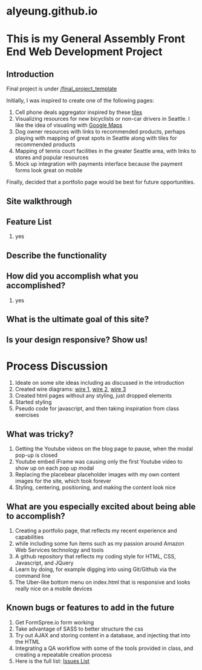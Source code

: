 # alyeung.github.io

# This is my General Assembly Front End Web Development Project

## Introduction
Final project is under [/final_project_template](href="https://alyeung.github.io/final_project_template/)

Initially, I was inspired to create one of the following pages:

1.  Cell phone deals aggregator inspired by these [tiles](https://erickv.github.io/finalassignment_v2/)
2.  Visualizing resources for new bicyclists or non-car drivers in Seattle.  I like the idea of visualing with [Google Maps](http://seattlebackstory.com/)
3.  Dog owner resources with links to recommended products, perhaps playing with mapping of great spots in Seattle along with tiles for recommended products
4.  Mapping of tennis court facilities in the greater Seattle area, with links to stores and popular resources
5.  Mock up integration with payments interface because the payment forms look great on mobile

Finally, decided that a portfolio page would be best for future opportunities.

## Site walkthrough

## Feature List

1. yes

## Describe the functionality

## How did you accomplish what you accomplished?

1. yes

## What is the ultimate goal of this site?

## Is your design responsive?  Show us!

# Process Discussion
1.  Ideate on some site ideas including as discussed in the introduction
2.  Created wire diagrams: [wire 1](images/wire1.jpg), [wire 2](images/wire2.jpg), [wire 3](images/wire3.jpg)
3.  Created html pages without any styling, just dropped elements
4.  Started styling
5.  Pseudo code for javascript, and then taking inspiration from class exercises

## What was tricky?
1.  Getting the Youtube videos on the blog page to pause, when the modal pop-up is closed
2.  Youtube embed iFrame was causing only the first Youtube video to show up on each pop up modal
3.  Replacing the placebear placeholder images with my own content images for the site, which took forever
4.  Styling, centering, positioning, and making the content look nice

## What are you especially excited about being able to accomplish?

1. Creating a portfolio page, that reflects my recent experience and capabilities
2. while including some fun items such as my passion around Amazon Web Services technology and tools
3. A github repository that reflects my coding style for HTML, CSS, Javascript, and JQuery
4. Learn by doing, for example digging into using Git/Github via the command line
5. The Uber-like bottom menu on index.html that is responsive and looks really nice on a mobile devices

## Known bugs or features to add in the future

1. Get FormSpree.io form working
2. Take advantage of SASS to better structure the css
3. Try out AJAX and storing content in a database, and injecting that into the HTML
4. Integrating a QA workflow with some of the tools provided in class, and creating a repeatable creation process
5. Here is the full list: [Issues List](https://github.com/alyeung/alyeung.github.io/issues)

